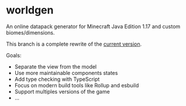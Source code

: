 # worldgen

An online datapack generator for Minecraft Java Edition 1.17 and custom biomes/dimensions.

This branch is a complete rewrite of the [current version](https://syldium.github.io/worldgen/).

Goals:
- Separate the view from the model
- Use more maintainable components states
- Add type checking with TypeScript
- Focus on modern build tools like Rollup and esbuild
- Support multiples versions of the game
- …
